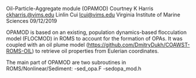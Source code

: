 Oil-Particle-Aggregate module (OPAMOD)
Courtney K Harris ckharris.@vims.edu 
Linlin Cui lcui@vims.edu
Virginia Institute of Marine Sciences
09/12/2019

OPAMOD is based on an existing, population dynamics-based flocculation model (FLOCMOD) in ROMS to account for the formation of OPAs. It was coupled with an oil plume model (https://github.com/DmitryDukh/COAWST-ROMS-OIL) to retrieve oil properties from Eulerian coordinates.

The main part of OPAMOD are two subroutines in ROMS/Nonlinear/Sediment:
-sed_opa.F
-sedopa_mod.h
